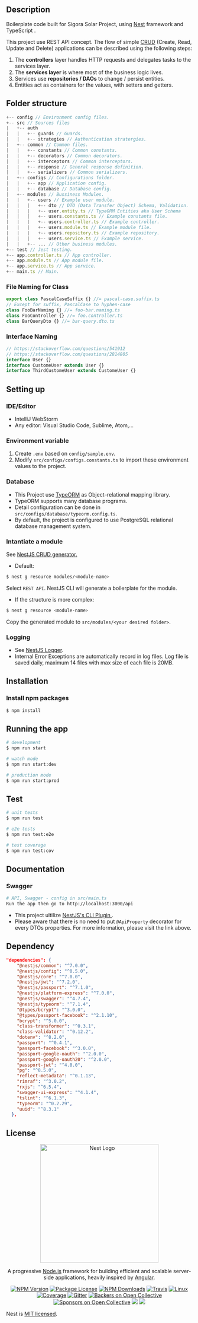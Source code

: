 ## Description

Boilerplate code built for Sigora Solar Project, using [Nest](https://github.com/nestjs/nest) framework and TypeScript .

This project use REST API concept. The flow of simple [CRUD](https://en.wikipedia.org/wiki/Create,_read,_update_and_delete) (Create, Read, Update and Delete) applications can be described using the following steps:

1.  The **controllers** layer handles HTTP requests and delegates tasks to the services layer.
2.  The **services layer** is where most of the business logic lives.
3.  Services use **repositories / DAOs** to change / persist entities.
4.  Entities act as containers for the values, with setters and getters.

## Folder structure

```js
+-- config // Environment config files.
+-- src // Sources files
|   +-- auth
|   |   +-- guards // Guards.
|   |   +-- strategies // Authentication stratergies.
|   +-- common // Common files.
|   |   +-- constants // Common constants.
|   |   +-- decorators // Common decorators.
|   |   +-- interceptors // Common interceptors.
|   |   +-- response // General response definition.
|   |   +-- serializers // Common serializers.
|   +-- configs // Configurations folder.
|   |   +-- app // Application config.
|   |   +-- database // Database config.
|   +-- modules // Bussiness Modules.
|   |   +-- users // Example user module.
|   |   |   +-- dto // DTO (Data Transfer Object) Schema, Validation.
|   |   |   +-- user.entity.ts // TypeORM Entities aka User Schema
|   |   |   +-- users.constants.ts // Example constants file.
|   |   |   +-- users.controller.ts // Example controller.
|   |   |   +-- users.module.ts // Example module file.
|   |   |   +-- users.repository.ts // Example repository.
|   |   |   +-- users.service.ts // Example service.
|   |   +-- ... // Other business modules.
+-- test // Jest testing.
+-- app.controller.ts // App controller.
+-- app.module.ts // App module file.
+-- app.service.ts // App service.
+-- main.ts // Main.
```

### File Naming for Class

```ts
export class PascalCaseSuffix {} //= pascal-case.suffix.ts
// Except for suffix, PascalCase to hyphen-case
class FooBarNaming {} //= foo-bar.naming.ts
class FooController {} //= foo.controller.ts
class BarQueryDto {} //= bar-query.dto.ts
```

### Interface Naming

```ts
// https://stackoverflow.com/questions/541912
// https://stackoverflow.com/questions/2814805
interface User {}
interface CustomeUser extends User {}
interface ThirdCustomeUser extends CustomeUser {}
```


## Setting up

### IDE/Editor

- IntelliJ WebStorm
- Any editor: Visual Studio Code, Sublime, Atom,...

### Environment variable
1. Create `.env` based on `config/sample.env`.
2. Modify `src/configs/configs.constants.ts` to import these environment values to the project.

### Database

- This Project use <a href="https://typeorm.io/#/">TypeORM</a> as Object–relational mapping library. 
- TypeORM supports many database programs. 
- Detail configuration can be done in `src/configs/database/typeorm.config.ts`.
- By default, the project is configured to use PostgreSQL relational database management system.

### Intantiate a module

See <a href='https://docs.nestjs.com/recipes/crud-generator'>NestJS CRUD generator.</a>

- Default:

```bash
$ nest g resource modules/<module-name>
```

Select `REST API`. NestJS CLI will generate a boilerplate for the module.

- If the structure is more complex:
``` bash
$ nest g resource <module-name>
```
Copy the generated module to `src/modules/<your desired folder>`.

### Logging
- See <a href='https://docs.nestjs.com/techniques/logger'>NestJS Logger</a>.
- Internal Error Exceptions are automatically record in log files. Log file is saved daily, maximum 14 files with max size of each file is 20MB.

## Installation

### Install npm packages
```bash
$ npm install
```
## Running the app

```bash
# development
$ npm run start

# watch mode
$ npm run start:dev

# production mode
$ npm run start:prod
```

## Test

```bash
# unit tests
$ npm run test

# e2e tests
$ npm run test:e2e

# test coverage
$ npm run test:cov
```

## Documentation

### Swagger

```bash
# API, Swagger - config in src/main.ts 
Run the app then go to http://localhost:3000/api
```
- This project ultilize <a href='https://docs.nestjs.com/openapi/cli-plugin'> NestJS's CLI Plugin </a>.
- Please aware that there is no need to put `@ApiProperty` decorator for every DTOs properties. For more information, please visit the link above.

## Dependency
```json
"dependencies": {
    "@nestjs/common": "^7.0.0",
    "@nestjs/config": "^0.5.0",
    "@nestjs/core": "^7.0.0",
    "@nestjs/jwt": "^7.2.0",
    "@nestjs/passport": "^7.1.0",
    "@nestjs/platform-express": "^7.0.0",
    "@nestjs/swagger": "^4.7.4",
    "@nestjs/typeorm": "^7.1.4",
    "@types/bcrypt": "^3.0.0",
    "@types/passport-facebook": "^2.1.10",
    "bcrypt": "^5.0.0",
    "class-transformer": "^0.3.1",
    "class-validator": "^0.12.2",
    "dotenv": "^8.2.0",
    "passport": "^0.4.1",
    "passport-facebook": "^3.0.0",
    "passport-google-oauth": "^2.0.0",
    "passport-google-oauth20": "^2.0.0",
    "passport-jwt": "^4.0.0",
    "pg": "^8.5.0",
    "reflect-metadata": "^0.1.13",
    "rimraf": "^3.0.2",
    "rxjs": "^6.5.4",
    "swagger-ui-express": "^4.1.4",
    "tslint": "^6.1.3",
    "typeorm": "^0.2.29",
    "uuid": "^8.3.1"
  },
```

## License

<p align="center">
  <a href="http://nestjs.com/" target="blank"><img src="https://nestjs.com/img/logo_text.svg" width="320" alt="Nest Logo" /></a>
</p>

[travis-image]: https://api.travis-ci.org/nestjs/nest.svg?branch=master
[travis-url]: https://travis-ci.org/nestjs/nest
[linux-image]: https://img.shields.io/travis/nestjs/nest/master.svg?label=linux
[linux-url]: https://travis-ci.org/nestjs/nest
  
  <p align="center">A progressive <a href="http://nodejs.org" target="blank">Node.js</a> framework for building efficient and scalable server-side applications, heavily inspired by <a href="https://angular.io" target="blank">Angular</a>.</p>
    <p align="center">
<a href="https://www.npmjs.com/~nestjscore"><img src="https://img.shields.io/npm/v/@nestjs/core.svg" alt="NPM Version" /></a>
<a href="https://www.npmjs.com/~nestjscore"><img src="https://img.shields.io/npm/l/@nestjs/core.svg" alt="Package License" /></a>
<a href="https://www.npmjs.com/~nestjscore"><img src="https://img.shields.io/npm/dm/@nestjs/core.svg" alt="NPM Downloads" /></a>
<a href="https://travis-ci.org/nestjs/nest"><img src="https://api.travis-ci.org/nestjs/nest.svg?branch=master" alt="Travis" /></a>
<a href="https://travis-ci.org/nestjs/nest"><img src="https://img.shields.io/travis/nestjs/nest/master.svg?label=linux" alt="Linux" /></a>
<a href="https://coveralls.io/github/nestjs/nest?branch=master"><img src="https://coveralls.io/repos/github/nestjs/nest/badge.svg?branch=master#5" alt="Coverage" /></a>
<a href="https://gitter.im/nestjs/nestjs?utm_source=badge&utm_medium=badge&utm_campaign=pr-badge&utm_content=body_badge"><img src="https://badges.gitter.im/nestjs/nestjs.svg" alt="Gitter" /></a>
<a href="https://opencollective.com/nest#backer"><img src="https://opencollective.com/nest/backers/badge.svg" alt="Backers on Open Collective" /></a>
<a href="https://opencollective.com/nest#sponsor"><img src="https://opencollective.com/nest/sponsors/badge.svg" alt="Sponsors on Open Collective" /></a>
  <a href="https://paypal.me/kamilmysliwiec"><img src="https://img.shields.io/badge/Donate-PayPal-dc3d53.svg"/></a>
  <a href="https://twitter.com/nestframework"><img src="https://img.shields.io/twitter/follow/nestframework.svg?style=social&label=Follow"></a>
</p>
  <!--[![Backers on Open Collective](https://opencollective.com/nest/backers/badge.svg)](https://opencollective.com/nest#backer)
  [![Sponsors on Open Collective](https://opencollective.com/nest/sponsors/badge.svg)](https://opencollective.com/nest#sponsor)-->

  Nest is [MIT licensed](LICENSE).
